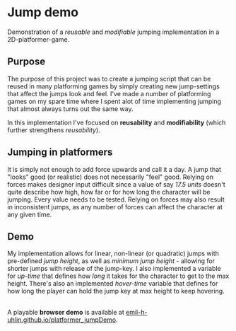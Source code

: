 # Jump demo
Demonstration of a <i>reusable</i> and <i>modifiable</i> jumping implementation in a 2D-platformer-game.

## Purpose
The purpose of this project was to create a jumping script that can be reused in many platforming games by simply creating new jump-settings that affect the jumps look and feel. I've made a number of platforming games on my spare time where I spent alot of time implementing jumping that almost always turns out the same way.

In this implementation I've focused on <b>reusability</b> and <b>modifiability</b> (which further strengthens <i>reusability</i>).

## Jumping in platformers
It is simply not enough to add force upwards and call it a day. A jump that "looks" good (or realistic) does not necessarily "feel" good. Relying on forces makes designer input difficult since a value of say <i>17.5 units</i> doesn't quite describe how high, how far or for how long the character will be jumping. Every value needs to be tested. Relying on forces may also result in inconsistent jumps, as any number of forces can affect the character at any given time. 

## Demo
My implementation allows for linear, non-linear (or quadratic) jumps with pre-defined <i>jump height</i>, as well as <i>minimum jump height</i> - allowing for shorter jumps with release of the jump-key. I also implemented a variable for <i>up-time</i> that defines how <i>long</i> it takes for the character to get to the max height. There's also an implemented <i>hover-time</i> variable that defines for how long the player can hold the jump key at max height to keep hovering. <br></br>

A playable <b>browser demo</b> is available at <a href="https://emil-h-uhlin.github.io/platformer_jumpDemo/" title="Playable demo">emil-h-uhlin.github.io/platformer_jumpDemo</a>.
